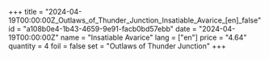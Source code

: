 +++
title = "2024-04-19T00:00:00Z_Outlaws_of_Thunder_Junction_Insatiable_Avarice_[en]_false"
id = "a108b0e4-1b43-4659-9e91-facb0bd57ebb"
date = "2024-04-19T00:00:00Z"
name = "Insatiable Avarice"
lang = ["en"]
price = "4.64"
quantity = 4
foil = false
set = "Outlaws of Thunder Junction"
+++
